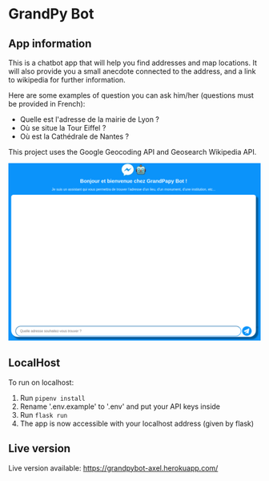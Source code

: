 # GrandPy Bot

## **App information**
This is a chatbot app that will help you find addresses and map locations.
It will also provide you a small anecdote connected to the address, and a link to wikipedia for further information.

Here are some examples of question you can ask him/her (questions must be provided in French):
* Quelle est l'adresse de la mairie de Lyon ?
* Où se situe la Tour Eiffel ?
* Où est la Cathédrale de Nantes ?

This project uses the Google Geocoding API and Geosearch Wikipedia API.

![example](https://github.com/bientavu/grandpybot/blob/main/website/static/images/example.png?raw=true)

## **LocalHost**
To run on localhost:
1. Run `pipenv install`
2. Rename '.env.example' to '.env' and put your API keys inside
3. Run `flask run`
4. The app is now accessible with your localhost address (given by flask)

## **Live version**
Live version available: https://grandpybot-axel.herokuapp.com/
